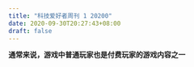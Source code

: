 ```yaml
---
title: "科技爱好者周刊 1 20200"
date: 2020-09-30T20:27:43+08:00
draft: false
---
```


**通常来说，游戏中普通玩家也是付费玩家的游戏内容之一**